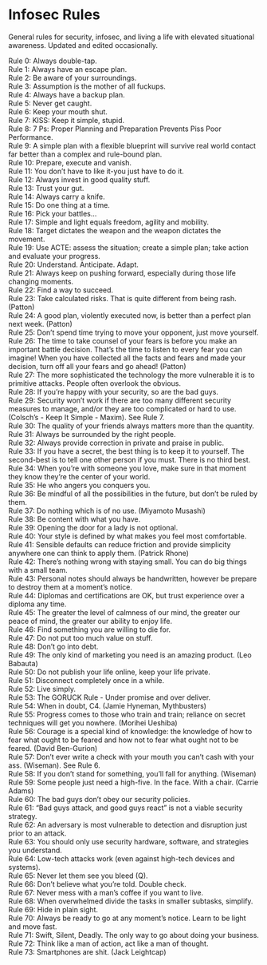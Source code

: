 # Infosec Rules
General rules for security, infosec, and living a life with elevated situational awareness.  Updated and edited occasionally.  


Rule 0: Always double-tap.  
Rule 1: Always have an escape plan.  
Rule 2: Be aware of your surroundings.  
Rule 3: Assumption is the mother of all fuckups.  
Rule 4: Always have a backup plan.  
Rule 5: Never get caught.  
Rule 6: Keep your mouth shut.  
Rule 7: KISS: Keep it simple, stupid.  
Rule 8: 7 Ps: Proper Planning and Preparation Prevents Piss Poor Performance.  
Rule 9: A simple plan with a flexible blueprint will survive real world contact far better than a complex and rule-bound plan.  
Rule 10: Prepare, execute and vanish.  
Rule 11: You don’t have to like it-you just have to do it.  
Rule 12: Always invest in good quality stuff.  
Rule 13: Trust your gut.  
Rule 14: Always carry a knife.  
Rule 15: Do one thing at a time.  
Rule 16: Pick your battles…  
Rule 17: Simple and light equals freedom, agility and mobility.  
Rule 18: Target dictates the weapon and the weapon dictates the movement.  
Rule 19: Use ACTE: assess the situation; create a simple plan; take action and evaluate your progress.  
Rule 20: Understand. Anticipate. Adapt.   
Rule 21: Always keep on pushing forward, especially during those life changing moments.  
Rule 22: Find a way to succeed.  
Rule 23: Take calculated risks. That is quite different from being rash. (Patton)  
Rule 24: A good plan, violently executed now, is better than a perfect plan next week. (Patton)  
Rule 25: Don’t spend time trying to move your opponent, just move yourself.  
Rule 26: The time to take counsel of your fears is before you make an important battle decision. That’s the time to listen to every fear you can imagine! When you have collected all the facts and fears and made your decision, turn off all your fears and go ahead! (Patton)  
Rule 27: The more sophisticated the technology the more vulnerable it is to primitive attacks. People often overlook the obvious.  
Rule 28: If you’re happy with your security, so are the bad guys.  
Rule 29: Security won’t work if there are too many different security measures to manage, and/or they are too complicated or hard to use. (Colsch’s - Keep It Simple - Maxim). See Rule 7.  
Rule 30: The quality of your friends always matters more than the quantity.  
Rule 31: Always be surrounded by the right people.  
Rule 32: Always provide correction in private and praise in public.  
Rule 33: If you have a secret, the best thing is to keep it to yourself. The second-best is to tell one other person if you must. There is no third best.  
Rule 34: When you’re with someone you love, make sure in that moment they know they’re the center of your world.  
Rule 35: He who angers you conquers you.  
Rule 36: Be mindful of all the possibilities in the future, but don’t be ruled by them.  
Rule 37: Do nothing which is of no use. (Miyamoto Musashi)  
Rule 38: Be content with what you have.  
Rule 39: Opening the door for a lady is not optional.  
Rule 40: Your style is defined by what makes you feel most comfortable.  
Rule 41: Sensible defaults can reduce friction and provide simplicity anywhere one can think to apply them. (Patrick Rhone)  
Rule 42: There’s nothing wrong with staying small. You can do big things with a small team.  
Rule 43: Personal notes should always be handwritten, however be prepare to destroy them at a moment’s notice.  
Rule 44: Diplomas and certifications are OK, but trust experience over a diploma any time.  
Rule 45: The greater the level of calmness of our mind, the greater our peace of mind, the greater our ability to enjoy life.  
Rule 46: Find something you are willing to die for.  
Rule 47: Do not put too much value on stuff.  
Rule 48: Don’t go into debt.  
Rule 49: The only kind of marketing you need is an amazing product. (Leo Babauta)  
Rule 50: Do not publish your life online, keep your life private.  
Rule 51: Disconnect completely once in a while.  
Rule 52: Live simply.  
Rule 53: The GORUCK Rule - Under promise and over deliver.  
Rule 54: When in doubt, C4. (Jamie Hyneman, Mythbusters)  
Rule 55: Progress comes to those who train and train; reliance on secret techniques will get you nowhere. (Morihei Ueshiba)  
Rule 56: Courage is a special kind of knowledge: the knowledge of how to fear what ought to be feared and how not to fear what ought not to be feared. (David Ben-Gurion)  
Rule 57: Don’t ever write a check with your mouth you can’t cash with your ass. (Wiseman). See Rule 6.  
Rule 58: If you don’t stand for something, you’ll fall for anything. (Wiseman)  
Rule 59: Some people just need a high-five. In the face. With a chair. (Carrie Adams)  
Rule 60: The bad guys don’t obey our security policies.  
Rule 61: “Bad guys attack, and good guys react” is not a viable security strategy.  
Rule 62: An adversary is most vulnerable to detection and disruption just prior to an attack.  
Rule 63: You should only use security hardware, software, and strategies you understand.  
Rule 64: Low-tech attacks work (even against high-tech devices and systems).  
Rule 65: Never let them see you bleed (Q).  
Rule 66: Don’t believe what you’re told. Double check.  
Rule 67: Never mess with a man’s coffee if you want to live.  
Rule 68: When overwhelmed divide the tasks in smaller subtasks, simplify.  
Rule 69: Hide in plain sight.  
Rule 70: Always be ready to go at any moment’s notice. Learn to be light and move fast.  
Rule 71: Swift, Silent, Deadly. The only way to go about doing your business.  
Rule 72: Think like a man of action, act like a man of thought.   
Rule 73: Smartphones are shit. (Jack Leightcap)
